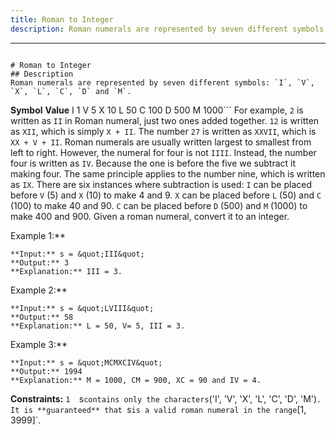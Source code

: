 ```yaml
---
title: Roman to Integer
description: Roman numerals are represented by seven different symbols: `I`, `V`, `X`, `L`, `C`, `D` and `M`.
```
---
```

# Roman to Integer
## Description
Roman numerals are represented by seven different symbols: `I`, `V`, `X`, `L`, `C`, `D` and `M`.
```
**Symbol**       **Value**
I             1
V             5
X             10
L             50
C             100
D             500
M             1000```
For example, `2` is written as `II` in Roman numeral, just two ones added together. `12` is written as `XII`, which is simply `X + II`. The number `27` is written as `XXVII`, which is `XX + V + II`.
Roman numerals are usually written largest to smallest from left to right. However, the numeral for four is not `IIII`. Instead, the number four is written as `IV`. Because the one is before the five we subtract it making four. The same principle applies to the number nine, which is written as `IX`. There are six instances where subtraction is used:
	`I` can be placed before `V` (5) and `X` (10) to make 4 and 9. 
	`X` can be placed before `L` (50) and `C` (100) to make 40 and 90. 
	`C` can be placed before `D` (500) and `M` (1000) to make 400 and 900.
Given a roman numeral, convert it to an integer.
 
Example 1:**
```
**Input:** s = &quot;III&quot;
**Output:** 3
**Explanation:** III = 3.
```
Example 2:**
```
**Input:** s = &quot;LVIII&quot;
**Output:** 58
**Explanation:** L = 50, V= 5, III = 3.
```
Example 3:**
```
**Input:** s = &quot;MCMXCIV&quot;
**Output:** 1994
**Explanation:** M = 1000, CM = 900, XC = 90 and IV = 4.
```
 
**Constraints:**
	`1 
	`s` contains only the characters `(&#39;I&#39;, &#39;V&#39;, &#39;X&#39;, &#39;L&#39;, &#39;C&#39;, &#39;D&#39;, &#39;M&#39;)`.
	It is **guaranteed** that `s` is a valid roman numeral in the range `[1, 3999]`.


